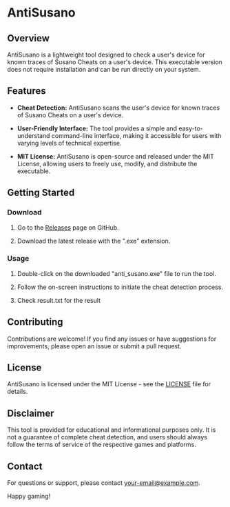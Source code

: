 # AntiSusano

## Overview

AntiSusano is a lightweight tool designed to check a user's device for known traces of Susano Cheats on a user's device. This executable version does not require installation and can be run directly on your system.

## Features

- **Cheat Detection:** AntiSusano scans the user's device for known traces of Susano Cheats on a user's device.

- **User-Friendly Interface:** The tool provides a simple and easy-to-understand command-line interface, making it accessible for users with varying levels of technical expertise.

- **MIT License:** AntiSusano is open-source and released under the MIT License, allowing users to freely use, modify, and distribute the executable.

## Getting Started

### Download

1. Go to the [Releases](https://github.com/Sorted1/AntiSusano/releases) page on GitHub.

2. Download the latest release with the ".exe" extension.

### Usage

1. Double-click on the downloaded "anti_susano.exe" file to run the tool.

2. Follow the on-screen instructions to initiate the cheat detection process.

3. Check result.txt for the result

## Contributing

Contributions are welcome! If you find any issues or have suggestions for improvements, please open an issue or submit a pull request.

## License

AntiSusano is licensed under the MIT License - see the [LICENSE](LICENSE) file for details.

## Disclaimer

This tool is provided for educational and informational purposes only. It is not a guarantee of complete cheat detection, and users should always follow the terms of service of the respective games and platforms.

## Contact

For questions or support, please contact [your-email@example.com](mailto:your-email@example.com).

Happy gaming!
